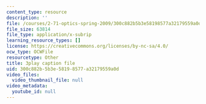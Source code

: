 ```yaml
---
content_type: resource
description: ''
file: /courses/2-71-optics-spring-2009/300c882b5b3e58198577a32179559a0d_u6GbFCWIH_0.vtt
file_size: 63814
file_type: application/x-subrip
learning_resource_types: []
license: https://creativecommons.org/licenses/by-nc-sa/4.0/
ocw_type: OCWFile
resourcetype: Other
title: 3play caption file
uid: 300c882b-5b3e-5819-8577-a32179559a0d
video_files:
  video_thumbnail_file: null
video_metadata:
  youtube_id: null
---
```

